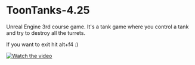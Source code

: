 # ToonTanks-4.25

Unreal Engine 3rd course game. It's a tank game where you control a tank and try to destroy all the turrets.

If you want to exit hit alt+f4 :)


[![Watch the video](https://img.youtube.com/vi/XGX0F37rRSc/maxresdefault.jpg)](https://youtu.be/XGX0F37rRSc)
